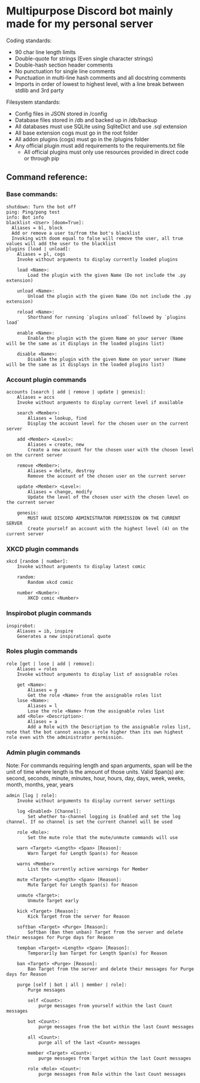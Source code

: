 # Multipurpose Discord bot mainly made for my personal server

Coding standards:
  - 90 char line length limits
  - Double-quote for strings (Even single character strings)
  - Double-hash section header comments
  - No punctuation for single line comments
  - Punctuation in multi-line hash comments and all docstring comments
  - Imports in order of lowest to highest level, with a line break between stdlib and 3rd party

Filesystem standards:
  - Config files in JSON stored in /config
  - Database files stored in /db and backed up in /db/backup
  - All databases must use SQLite using SqliteDict and use .sql extension
  - All base extension cogs must go in the root folder
  - All addon plugins (cogs) must go in the /plugins folder
  - Any official plugin must add requirements to the requirements.txt file
    - All official plugins must only use resources provided in direct code or through pip

## Command reference:
### Base commands:
```
shutdown: Turn the bot off
ping: Ping/pong test
info: Bot info
blacklist <User> [doom=True]:
  Aliases = bl, block
  Add or remove a user to/from the bot's blacklist
  Invoking with doom equal to false will remove the user, all true values will add the user to the blacklist
plugins [load | unload]:
    Aliases = pl, cogs
    Invoke without arguments to display currently loaded plugins

    load <Name>:
        Load the plugin with the given Name (Do not include the .py extension)

    unload <Name>:
        Unload the plugin with the given Name (Do not include the .py extension)

    reload <Name>:
        Shorthand for running `plugins unload` followed by `plugins load`

    enable <Name>:
        Enable the plugin with the given Name on your server (Name will be the same as it displays in the loaded plugins list)

    disable <Name>:
        Disable the plugin with the given Name on your server (Name will be the same as it displays in the loaded plugins list)
```
### Account plugin commands
```
accounts [search | add | remove | update | genesis]:
    Aliases = accs
    Invoke without arguments to display current level if available

    search <Member>:
        Aliases = lookup, find
        Display the account level for the chosen user on the current server

    add <Member> <Level>:
        Aliases = create, new
        Create a new account for the chosen user with the chosen level on the current server

    remove <Member>:
        Aliases = delete, destroy
        Remove the account of the chosen user on the current server

    update <Member> <Level>:
        Aliases = change, modify
        Update the level of the chosen user with the chosen level on the current server

    genesis:
        MUST HAVE DISCORD ADMINISTRATOR PERMISSION ON THE CURRENT SERVER
        Create yourself an account with the highest level (4) on the current server
```
### XKCD plugin commands
```
xkcd [random | number]:
    Invoke without arguments to display latest comic

    random:
        Random xkcd comic

    number <Number>:
        XKCD comic <Number>
```
### Inspirobot plugin commands
```
inspirobot:
    Aliases = ib, inspire
    Generates a new inspirational quote
```
### Roles plugin commands
```
role [get | lose | add | remove]:
    Aliases = roles
    Invoke without arguments to display list of assignable roles

    get <Name>:
        Aliases = g
        Get the role <Name> from the assignable roles list
    lose <Name>:
        Aliases = l
        Lose the role <Name> from the assignable roles list
    add <Role> <Description>:
        Aliases = a
        Add a Role with the Description to the assignable roles list, note that the bot cannot assign a role higher than its own highest role even with the administrator permission.
```
### Admin plugin commands
Note: For commands requiring length and span arguments, span will be the unit of time where length is the amount of those units.
Valid Span(s) are: second, seconds, minute, minutes, hour, hours, day, days, week, weeks, month, months, year, years
```
admin [log | role]:
    Invoke without arguments to display current server settings

    log <Enabled> [Channel]:
        Set whether to-channel logging is Enabled and set the log channel. If no channel is set the current channel will be used

    role <Role>:
        Set the mute role that the mute/unmute commands will use

    warn <Target> <Length> <Span> [Reason]:
        Warn Target for Length Span(s) for Reason

    warns <Member>
        List the currently active warnings for Member

    mute <Target> <Length> <Span> [Reason]:
        Mute Target for Length Span(s) for Reason

    unmute <Target>:
        Unmute Target early

    kick <Target> [Reason]:
        Kick Target from the server for Reason

    softban <Target> <Purge> [Reason]:
        Softban (Ban then unban) Target from the server and delete their messages for Purge days for Reason

    tempban <Target> <Length> <Span> [Reason]:
        Temporarily ban Target for Length Span(s) for Reason

    ban <Target> <Purge> [Reason]:
        Ban Target from the server and delete their messages for Purge days for Reason

    purge [self | bot | all | member | role]:
        Purge messages

        self <Count>:
            purge messages from yourself within the last Count messages

        bot <Count>:
            purge messages from the bot within the last Count messages

        all <Count>:
            purge all of the last <Count> messages

        member <Target> <Count>:
            purge messages from Target within the last Count messages

        role <Role> <Count>:
            purge messages from Role within the last Count messages
```